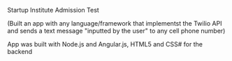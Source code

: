 Startup Institute Admission Test

(Built an app with any language/framework that implementst the Twilio API and sends a text message
"inputted by the user" to any cell phone number)

App was built with Node.js and Angular.js, HTML5 and CSS# for the backend
